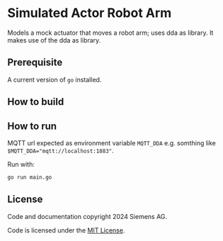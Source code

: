 # Simulated Actor Robot Arm

Models a mock actuator that moves a robot arm; uses dda as library.
It makes use of the dda as library.

## Prerequisite

A current version of `go` installed.

## How to build

## How to run

MQTT url expected as environment variable `MQTT_DDA` e.g. somthing like `$MQTT_DDA="mqtt://localhost:1883"`.

Run with:

```bash
go run main.go
```

## License

Code and documentation copyright 2024 Siemens AG.

Code is licensed under the [MIT License](https://opensource.org/licenses/MIT).
